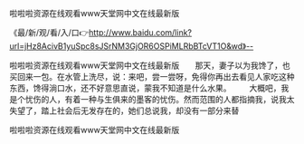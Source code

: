 啦啦啦资源在线观看www天堂网中文在线最新版

《最/新/观/看/入/口👉http://www.baidu.com/link?url=jHz8AcivB1yuSpc8sJSrNM3GjOR6OSPiMLRbBTcVT1O&wd》--

啦啦啦资源在线观看www天堂网中文在线最新版　　那天，妻子以为我馋了，也买回来一包。在水管上洗尽，说：来吧，尝一尝呀，免得你再出去看见人家吃这种东西，馋得淌口水，还不好意思直说，蒙我不知道是什么水果。
　　大概吧，我是个忧伤的人，有着一种与生俱来的墨客的忧伤。然而范围的人都指摘我，说我太失望了，踏上社会后无发存在的，她们总说我，却没有一部分来替





啦啦啦资源在线观看www天堂网中文在线最新版
